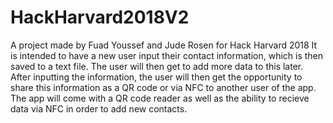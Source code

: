 # HackHarvard2018V2
A project made by Fuad Youssef and Jude Rosen for Hack Harvard 2018
It is intended to have a new user input their contact information, which is then saved to a text file. The user will then get to add more data to this later.
After inputting the information, the user will then get the opportunity to share this information as a QR code or via NFC to another user of the app.
The app will come with a QR code reader as well as the ability to recieve data via NFC in order to add new contacts.

